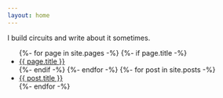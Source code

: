 ```yaml
---
layout: home
---
```


I build circuits and write about it sometimes.
<ul>
{%- for page in site.pages -%}
  {%- if page.title -%}
    <li><a href='{{ page.url }}'>{{ page.title }}</a></li>
  {%- endif -%}
{%- endfor -%}
{%- for post in site.posts -%}
  <li><a href='{{ post.url }}'>{{ post.title }}</a></li>
{%- endfor -%}
</ul>
